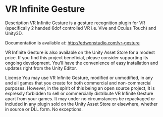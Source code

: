 # VR Infinite Gesture

Description
VR Infinite Gesture is a gesture recognition plugin for VR (specifically 2 handed 6dof controlled VR i.e. Vive and Oculus Touch) and Unity3D.

Documentation is available at: http://edwonstudio.com/vr-gesture

VR Infinite Gesture is also available on the Unity Asset Store for a modest price. If you find this project beneficial, please consider supporting its ongoing development. You'll have the convenience of easy installation and updates right from the Unity Editor. 

License
You may use VR Infinite Gesture, modified or unmodified, in any and all games that you create for both commercial and non-commercial purposes. However, in the spirit of this being an open source project, it is expressly forbidden to sell or commercially distribute VR Infinite Gesture apart from your games. It may under no circumstances be repackaged or included in any plugin sold on the Unity Asset Store or elsewhere, whether in source or DLL form. No exceptions.